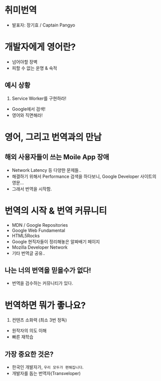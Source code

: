 # 취미번역
- 발표자: 장기효 / Captain Pangyo

# 개발자에게 영어란?
- 넘어야할 장벽
- 피할 수 없는 운명 & 숙적

## 예시 상황
1. Service Worker를 구현하라!
- Google에서 검색!
- 영어와 직면해라!

# 영어, 그리고 번역과의 만남

## 해외 사용자들이 쓰는 Moile App 장애
- Network Latency 등 다양한 문제들..
- 해결하기 위해서 Performance 검색을 하다보니, Google Developer 사이트의 영문...
- 그래서 번역을 시작함.

# 번역의 시작 & 번역 커뮤니티
- MDN / Google Repositories
- Google Web Fundamental
- HTML5Rocks
 - Google 현직자들이 정리해놓은 알짜배기 페이지
- Mozilla Developer Network
- 기타 번역글 공유..

## 나는 너의 번역을 믿을수가 없다!
- 번역을 검수하는 커뮤니티가 있다.

# 번역하면 뭐가 좋나요?
1. 컨텐츠 소화력 (최소 3번 정독)
- 원작자의 의도 이해
- 빠른 재학습

## 가장 중요한 것은?
- 한국인 개발자가, `우리 모두가 편해집니다`.
- 개발자를 돕는 번역자(Transveloper)